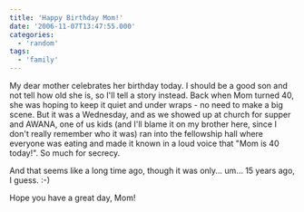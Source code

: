 ```yaml
---
title: 'Happy Birthday Mom!'
date: '2006-11-07T13:47:55.000'
categories:
  - 'random'
tags:
  - 'family'
---
```


My dear mother celebrates her birthday today. I should be a good son and not tell how old she is, so I'll tell a story instead. Back when Mom turned 40, she was hoping to keep it quiet and under wraps - no need to make a big scene. But it was a Wednesday, and as we showed up at church for supper and AWANA, one of us kids (and I'll blame it on my brother here, since I don't really remember who it was) ran into the fellowship hall where everyone was eating and made it known in a loud voice that "Mom is 40 today!". So much for secrecy.

And that seems like a long time ago, though it was only... um... 15 years ago, I guess. :-)

Hope you have a great day, Mom!
